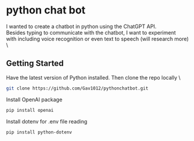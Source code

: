 # python chat bot
I wanted to create a chatbot in python using the ChatGPT API. \
Besides typing to communicate with the chatbot, I want to experiment \
with including voice recognition or even text to speech (will research more) \

## Getting Started
Have the latest version of Python installed. Then clone the repo locally \
```bash
git clone https://github.com/Gav1012/pythonchatbot.git
```

Install OpenAI package
```bash
pip install openai
```
Install dotenv for .env file reading
```bash
pip install python-dotenv
```